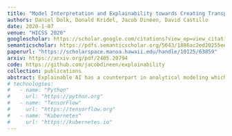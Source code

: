 ```yaml
---
title: "Model Interpretation and Explainability towards Creating Transparency in Prediction Models"
authors: Daniel Dolk, Donald Kridel, Jacob Dineen, David Castillo
date: 2020-1-07
venue: "HICSS 2020"
googlescholar: https://scholar.google.com/citations?view_op=view_citation&hl=en&user=WKurvcoAAAAJ&citation_for_view=WKurvcoAAAAJ:u5HHmVD_uO8C
semanticscholar: https://pdfs.semanticscholar.org/5643/1886ac2ed20255ee1fa5983543b2817105d2.pdf?_gl=1*1ojfebs*_ga*MjAzNTY4OTM1NC4xNjkwNDIwMzQ5*_ga_H7P4ZT52H5*MTY5MjU2ODk4Mi4xMC4xLjE2OTI1Njg5ODQuNTguMC4w
paperurl: "https://scholarspace.manoa.hawaii.edu/handle/10125/63859"
arxiv: https://arxiv.org/pdf/2405.20794
code: https://github.com/jacobdineen/explainability
collection: publications
abstract: Explainable AI has a counterpart in analytical modeling which we refer to as model explainability. We tackle the issue of model explainability in the context of prediction models. We analyze a dataset of loans from a credit card company and apply three stages; Execute and compare four different prediction methods, apply the best known explainability techniques in the current literature to the model training sets to identify feature importance (FI)(static case), and finally to cross-check whether the FI set holds up under “what if” prediction scenarios for continuous and categorical variables (dynamic case). We found inconsistency in FI identification between the static and dynamic cases. We summarize the “state of the art” in model explainability and suggest further research to advance the field.
# technologies:
#   - name: "Python"
#     url: "https://python.org"
#   - name: "TensorFlow"
#     url: "https://tensorflow.org"
#   - name: "Kubernetes"
#     url: "https://kubernetes.io"
---
```

